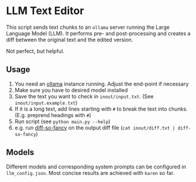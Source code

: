 # LLM Text Editor
This script sends text chunks to an `ollama` server running the Large Language Model (LLM).
It performs pre- and post-processing and creates a diff between the original text and the edited version.

Not perfect, but helpful.

## Usage
1. You need an [ollama](https://github.com/ollama/ollama/) instance running. Adjust the end-point if necessary
2. Make sure you have to desired model installed
3. Save the text you want to check in `inout/input.txt`. (See `inout/input.example.txt`)
4. If it is a long text, add lines starting with `#` to break the text into chunks. (E.g. preprend headings with `#`)
5. Run script (see `python main.py --help`)
6. e.g. run [diff-so-fancy](https://github.com/so-fancy/diff-so-fancy) on the output diff file (`cat inout/diff.txt | diff-so-fancy`)

## Models
Different models and corresponding system prompts can be configured in `llm_config.json`.
Most concise results are achieved with `karen` so far.